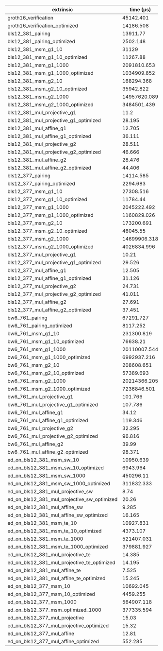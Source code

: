 | extrinsic                                   | time (µs)    |
| ------------------------------------------- | ------------ |
| groth16_verification                        | 45142.401    |
| groth16_verification_optimized              | 14186.508    |
| bls12_381_pairing                           | 13911.77     |
| bls12_381_pairing_optimized                 | 2502.148     |
| bls12_381_msm_g1_10                         | 31129        |
| bls12_381_msm_g1_10_optimized               | 11267.88     |
| bls12_381_msm_g1_1000                       | 2091810.653  |
| bls12_381_msm_g1_1000_optimized             | 1034909.852  |
| bls12_381_msm_g2_10                         | 168294.368   |
| bls12_381_msm_g2_10_optimized               | 35942.822    |
| bls12_381_msm_g2_1000                       | 14957620.089 |
| bls12_381_msm_g2_1000_optimized             | 3484501.439  |
| bls12_381_mul_projective_g1                 | 11.2         |
| bls12_381_mul_projective_g1_optimized       | 28.195       |
| bls12_381_mul_affine_g1                     | 12.705       |
| bls12_381_mul_affine_g1_optimized           | 36.111       |
| bls12_381_mul_projective_g2                 | 28.511       |
| bls12_381_mul_projective_g2_optimized       | 46.666       |
| bls12_381_mul_affine_g2                     | 28.476       |
| bls12_381_mul_affine_g2_optimized           | 44.406       |
| bls12_377_pairing                           | 14114.585    |
| bls12_377_pairing_optimized                 | 2294.683     |
| bls12_377_msm_g1_10                         | 27308.516    |
| bls12_377_msm_g1_10_optimized               | 11784.44     |
| bls12_377_msm_g1_1000                       | 2045222.492  |
| bls12_377_msm_g1_1000_optimized             | 1160829.026  |
| bls12_377_msm_g2_10                         | 173200.691   |
| bls12_377_msm_g2_10_optimized               | 46045.55     |
| bls12_377_msm_g2_1000                       | 14699906.318 |
| bls12_377_msm_g2_1000_optimized             | 4026834.996  |
| bls12_377_mul_projective_g1                 | 10.21        |
| bls12_377_mul_projective_g1_optimized       | 29.526       |
| bls12_377_mul_affine_g1                     | 12.505       |
| bls12_377_mul_affine_g1_optimized           | 31.126       |
| bls12_377_mul_projective_g2                 | 24.731       |
| bls12_377_mul_projective_g2_optimized       | 41.011       |
| bls12_377_mul_affine_g2                     | 27.691       |
| bls12_377_mul_affine_g2_optimized           | 37.451       |
| bw6_761_pairing                             | 67291.727    |
| bw6_761_pairing_optimized                   | 8117.252     |
| bw6_761_msm_g1_10                           | 231300.819   |
| bw6_761_msm_g1_10_optimized                 | 76638.21     |
| bw6_761_msm_g1_1000                         | 20110007.544 |
| bw6_761_msm_g1_1000_optimized               | 6992937.216  |
| bw6_761_msm_g2_10                           | 208608.651   |
| bw6_761_msm_g2_10_optimized                 | 57389.693    |
| bw6_761_msm_g2_1000                         | 20214366.205 |
| bw6_761_msm_g2_1000_optimized               | 7236846.501  |
| bw6_761_mul_projective_g1                   | 101.766      |
| bw6_761_mul_projective_g1_optimized         | 107.786      |
| bw6_761_mul_affine_g1                       | 34.12        |
| bw6_761_mul_affine_g1_optimized             | 119.346      |
| bw6_761_mul_projective_g2                   | 32.295       |
| bw6_761_mul_projective_g2_optimized         | 96.816       |
| bw6_761_mul_affine_g2                       | 39.99        |
| bw6_761_mul_affine_g2_optimized             | 98.371       |
| ed_on_bls12_381_msm_sw_10                   | 10950.639    |
| ed_on_bls12_381_msm_sw_10_optimized         | 6943.964     |
| ed_on_bls12_381_msm_sw_1000                 | 450296.11    |
| ed_on_bls12_381_msm_sw_1000_optimized       | 311832.333   |
| ed_on_bls12_381_mul_projective_sw           | 8.74         |
| ed_on_bls12_381_mul_projective_sw_optimized | 20.26        |
| ed_on_bls12_381_mul_affine_sw               | 9.285        |
| ed_on_bls12_381_mul_affine_sw_optimized     | 16.165       |
| ed_on_bls12_381_msm_te_10                   | 10927.831    |
| ed_on_bls12_381_msm_te_10_optimized         | 4373.107     |
| ed_on_bls12_381_msm_te_1000                 | 521407.031   |
| ed_on_bls12_381_msm_te_1000_optimized       | 379881.927   |
| ed_on_bls12_381_mul_projective_te           | 14.385       |
| ed_on_bls12_381_mul_projective_te_optimized | 14.195       |
| ed_on_bls12_381_mul_affine_te               | 7.525        |
| ed_on_bls12_381_mul_affine_te_optimized     | 15.245       |
| ed_on_bls12_377_msm_10                      | 10692.045    |
| ed_on_bls12_377_msm_10_optimized            | 4459.255     |
| ed_on_bls12_377_msm_1000                    | 564907.118   |
| ed_on_bls12_377_msm_optimized_1000          | 377335.594   |
| ed_on_bls12_377_mul_projective              | 15.03        |
| ed_on_bls12_377_mul_projective_optimized    | 15.32        |
| ed_on_bls12_377_mul_affine                  | 12.81        |
| ed_on_bls12_377_mul_affine_optimized        | 552.285      |
